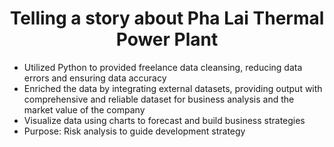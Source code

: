 <h1 align="center">Telling a story about Pha Lai Thermal Power Plant</h1>

- Utilized Python to provided freelance data cleansing, reducing data errors and ensuring data accuracy
- Enriched the data by integrating external datasets, providing output with comprehensive and reliable dataset for business analysis and the market value of the company
- Visualize data using charts to forecast and build business strategies
- Purpose: Risk analysis to guide development strategy
